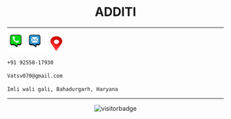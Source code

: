 <h1 align="center">ADDITI </h1>

------------
<a href="https://wa.me/+7027221919?text=Hello+vaibhav%2C"><img src="https://raw.githubusercontent.com/vibhu004/supportingfiles/main/iconn.gif" alt="phone" height="40" width="40"></a> 
<a href="mailto:vatsv070@gmail.com"><img src="https://raw.githubusercontent.com/vibhu004/supportingfiles/main/mail.gif" alt="logo" height="40" width="40"></a> 
<a href="https://goo.gl/maps/WiXJxAVJt47DPuwR8"><img src="https://raw.githubusercontent.com/vibhu004/supportingfiles/main/map.gif" height="40" width="40"></a>

`+91 92558-17930`

`Vatsv070@gmail.com`

`Imli wali gali, Bahadurgarh, Haryana`

------------

<p  align="center">
    <img src="https://visitor-badge.glitch.me/badge?page_id=vibhu004.vibhu004" alt="visitorbadge"/>
</p>

